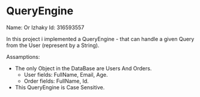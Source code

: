 # QueryEngine

Name: Or Izhaky
Id: 316593557

In this project i implemented a QueryEngine - that can handle a given Query from the User (represent by a String).

Assamptions:
  - The only Object in the DataBase are Users And Orders.
      - User fields: FullName, Email, Age.
      - Order fields: FullName, Id.
  - This QueryEngine is Case Sensitive.

